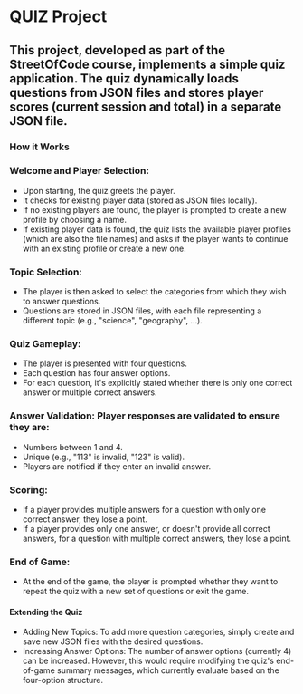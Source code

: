 # QUIZ Project
## This project, developed as part of the StreetOfCode course, implements a simple quiz application. The quiz dynamically loads questions from JSON files and stores player scores (current session and total) in a separate JSON file.

### How it Works

### Welcome and Player Selection:
  * Upon starting, the quiz greets the player.
  * It checks for existing player data (stored as JSON files locally).
  * If no existing players are found, the player is prompted to create a new profile by choosing a name.
  * If existing player data is found, the quiz lists the available player profiles (which are also the file names) and asks if the player wants to continue with an existing profile or create a new one.

### Topic Selection:
  * The player is then asked to select the categories from which they wish to answer questions.
  * Questions are stored in JSON files, with each file representing a different topic (e.g., "science", "geography", ...).

### Quiz Gameplay:
  * The player is presented with four questions.
  * Each question has four answer options.
  * For each question, it's explicitly stated whether there is only one correct answer or multiple correct answers.

### Answer Validation: Player responses are validated to ensure they are:
  * Numbers between 1 and 4.
  * Unique (e.g., "113" is invalid, "123" is valid).
  * Players are notified if they enter an invalid answer.

### Scoring:
  * If a player provides multiple answers for a question with only one correct answer, they lose a point.
  * If a player provides only one answer, or doesn't provide all correct answers, for a question with multiple correct answers, they lose a point.

### End of Game:
  * At the end of the game, the player is prompted whether they want to repeat the quiz with a new set of questions or exit the game.

#### Extending the Quiz
  * Adding New Topics: To add more question categories, simply create and save new JSON files with the desired questions.
  * Increasing Answer Options: The number of answer options (currently 4) can be increased. However, this would require modifying the quiz's end-of-game summary messages, which currently evaluate based on the four-option structure.
